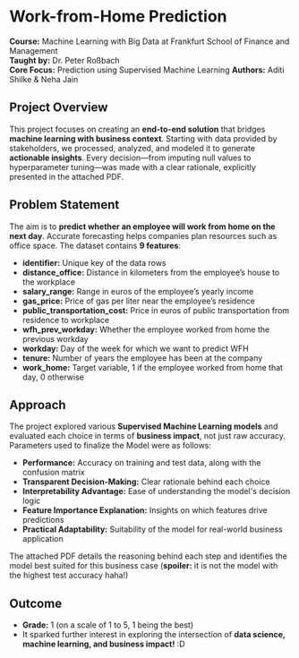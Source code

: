 # Work-from-Home Prediction

**Course:** Machine Learning with Big Data at Frankfurt School of Finance and Management  
**Taught by:** Dr. Peter Roßbach  
**Core Focus:** Prediction using Supervised Machine Learning 
**Authors:** Aditi Shilke & Neha Jain  

## Project Overview
This project focuses on creating an **end-to-end solution** that bridges **machine learning with business context**. Starting with data provided by stakeholders, we processed, analyzed, and modeled it to generate **actionable insights**. Every decision—from imputing null values to hyperparameter tuning—was made with a clear rationale, explicitly presented in the attached PDF.

## Problem Statement
The aim is to **predict whether an employee will work from home on the next day**. Accurate forecasting helps companies plan resources such as office space. The dataset contains **9 features**:  

- **identifier:** Unique key of the data rows  
- **distance_office:** Distance in kilometers from the employee’s house to the workplace  
- **salary_range:** Range in euros of the employee’s yearly income  
- **gas_price:** Price of gas per liter near the employee’s residence  
- **public_transportation_cost:** Price in euros of public transportation from residence to workplace  
- **wfh_prev_workday:** Whether the employee worked from home the previous workday  
- **workday:** Day of the week for which we want to predict WFH  
- **tenure:** Number of years the employee has been at the company  
- **work_home:** Target variable, 1 if the employee worked from home that day, 0 otherwise  

## Approach
The project explored various **Supervised Machine Learning models** and evaluated each choice in terms of **business impact**, not just raw accuracy. Parameters used to finalize the Model were as follows:  

- **Performance:** Accuracy on training and test data, along with the confusion matrix  
- **Transparent Decision-Making:** Clear rationale behind each choice  
- **Interpretability Advantage:** Ease of understanding the model's decision logic  
- **Feature Importance Explanation:** Insights on which features drive predictions  
- **Practical Adaptability:** Suitability of the model for real-world business application  

The attached PDF details the reasoning behind each step and identifies the model best suited for this business case (**spoiler:** it is not the model with the highest test accuracy haha!)

## Outcome
- **Grade:** 1 (on a scale of 1 to 5, 1 being the best)  
- It sparked further interest in exploring the intersection of **data science, machine learning, and business impact!** :D
